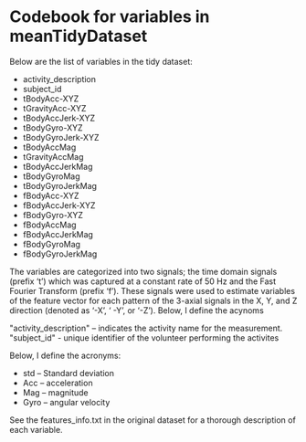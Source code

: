 # Codebook for variables in meanTidyDataset
Below are the list of variables in the tidy dataset:
* activity_description
* subject_id
* tBodyAcc-XYZ
* tGravityAcc-XYZ
* tBodyAccJerk-XYZ
* tBodyGyro-XYZ
* tBodyGyroJerk-XYZ
* tBodyAccMag
* tGravityAccMag
* tBodyAccJerkMag
* tBodyGyroMag
* tBodyGyroJerkMag
* fBodyAcc-XYZ
* fBodyAccJerk-XYZ
* fBodyGyro-XYZ
* fBodyAccMag
* fBodyAccJerkMag
* fBodyGyroMag
* fBodyGyroJerkMag

The variables are categorized into two signals; the time domain signals (prefix ‘t’) which was captured at a constant rate of 50 Hz and the Fast Fourier Transform (prefix ‘f’). These signals were used to estimate variables of the feature vector for each pattern of the 3-axial signals in the X, Y, and Z direction (denoted as ‘-X’, ‘ -Y’, or ‘-Z’). Below, I define the acynoms 

"activity_description" – indicates the activity name for the measurement.
"subject_id" - unique identifier of the volunteer performing the activites

Below, I define the acronyms:
* std – Standard deviation
* Acc – acceleration
* Mag – magnitude
* Gyro – angular velocity

See the features_info.txt in the original dataset for a thorough description of each variable.     
